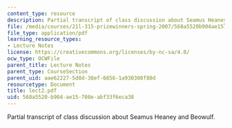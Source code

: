 ```yaml
---
content_type: resource
description: Partial transcript of class discussion about Seamus Heaney and Beowulf.
file: /media/courses/21l-315-prizewinners-spring-2007/568a5520b904ae15708eabf33f6eca38_lect2.pdf
file_type: application/pdf
learning_resource_types:
- Lecture Notes
license: https://creativecommons.org/licenses/by-nc-sa/4.0/
ocw_type: OCWFile
parent_title: Lecture Notes
parent_type: CourseSection
parent_uid: aae62227-5d8d-38ef-6856-1a930308f80d
resourcetype: Document
title: lect2.pdf
uid: 568a5520-b904-ae15-708e-abf33f6eca38
---
```

Partial transcript of class discussion about Seamus Heaney and Beowulf.
